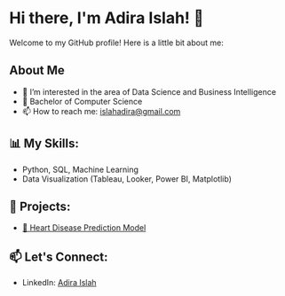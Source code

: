 # Hi there, I'm Adira Islah! 👋

Welcome to my GitHub profile! Here is a little bit about me:

## About Me

- 🔭 I’m interested in the area of Data Science and Business Intelligence
- 🌱 Bachelor of Computer Science
- 📫 How to reach me: [islahadira@gmail.com](mailto:islahadira@gmail.com)

## 📊 My Skills:
- Python, SQL, Machine Learning  
- Data Visualization (Tableau, Looker, Power BI, Matplotlib)  

## 🚀 Projects:
- [🔗 Heart Disease Prediction Model](https://github.com/adiraislah)  

## 📫 Let's Connect:
- LinkedIn: [Adira Islah](https://www.linkedin.com/in/adiraislah/)  
